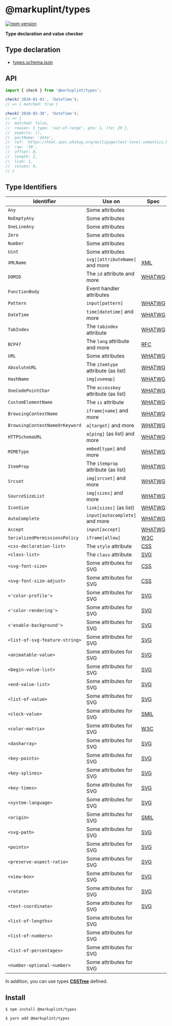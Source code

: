 # @markuplint/types

[![npm version](https://badge.fury.io/js/%40markuplint%2Ftypes.svg)](https://www.npmjs.com/package/@markuplint/types)

**Type declaration and value checker**

## Type declaration

- [types.schema.json](./types.schema.json)

## API

```ts
import { check } from '@markuplint/types';

check('2020-01-01', 'DateTime');
// => { matched: true }

check('2020-02-30', 'DateTime');
// => {
// 	matched: false,
// 	reason: { type: 'out-of-range', gte: 1, lte: 29 },
// 	expects: [],
// 	partName: 'date',
// 	ref: 'https://html.spec.whatwg.org/multipage/text-level-semantics.html#datetime-value',
// 	raw: '30',
// 	offset: 8,
// 	length: 2,
// 	line: 1,
// 	column: 9,
// }
```

## Type Identifiers

| Identifier                     | Use on                              | Spec                                                                                                               | Supported |
| ------------------------------ | ----------------------------------- | ------------------------------------------------------------------------------------------------------------------ | --------- |
| `Any`                          | Some attributes                     |                                                                                                                    | ✅        |
| `NoEmptyAny`                   | Some attributes                     |                                                                                                                    | ✅        |
| `OneLineAny`                   | Some attributes                     |                                                                                                                    | ✅        |
| `Zero`                         | Some attributes                     |                                                                                                                    | ✅        |
| `Number`                       | Some attributes                     |                                                                                                                    | ✅        |
| `Uint`                         | Some attributes                     |                                                                                                                    | ✅        |
| `XMLName`                      | `svg\|[attributeName]` and more     | [XML](https://www.w3.org/TR/xml/#d0e804)                                                                           | ✅        |
| `DOMID`                        | The `id` attribute and more         | [WHATWG](https://html.spec.whatwg.org/multipage/dom.html#global-attributes:concept-id)                             | ✅        |
| `FunctionBody`                 | Event handler attributes            |                                                                                                                    | 🚧        |
| `Pattern`                      | `input[pattern]`                    | [WHATWG](https://html.spec.whatwg.org/multipage/input.html#compiled-pattern-regular-expression)                    | ✅        |
| `DateTime`                     | `time[datetime]` and more           | [WHATWG](https://html.spec.whatwg.org/multipage/text-level-semantics.html#datetime-value)                          | ✅        |
| `TabIndex`                     | The `tabindex` attribute            | [WHATWG](https://html.spec.whatwg.org/multipage/interaction.html#attr-tabindex)                                    | ✅        |
| `BCP47`                        | The `lang` attribute and more       | [RFC](https://tools.ietf.org/rfc/bcp/bcp47.html)                                                                   | ✅        |
| `URL`                          | Some attributes                     | [WHATWG](https://html.spec.whatwg.org/multipage/urls-and-fetching.html#valid-url-potentially-surrounded-by-spaces) | ✅        |
| `AbsoluteURL`                  | The `itemtype` attribute (as list)  | [WHATWG](https://url.spec.whatwg.org/#syntax-url-absolute)                                                         | ✅        |
| `HashName`                     | `img[usemap]`                       | [WHATWG](https://html.spec.whatwg.org/multipage/common-microsyntaxes.html#valid-hash-name-reference)               | ✅        |
| `OneCodePointChar`             | The `accesskey` attribute (as list) | [WHATWG](https://html.spec.whatwg.org/multipage/interaction.html#the-accesskey-attribute)                          | ✅        |
| `CustomElementName`            | The `is` attribute                  | [WHATWG](https://html.spec.whatwg.org/multipage/custom-elements.html#valid-custom-element-name)                    | ✅        |
| `BrowsingContextName`          | `iframe[name]` and more             | [WHATWG](https://html.spec.whatwg.org/multipage/browsers.html#browsing-context-names)                              | ✅        |
| `BrowsingContextNameOrKeyword` | `a[target]` and more                | [WHATWG](https://html.spec.whatwg.org/multipage/browsers.html#valid-browsing-context-name-or-keyword)              | ✅        |
| `HTTPSchemaURL`                | `a[ping]` (as list) and more        | [WHATWG](https://html.spec.whatwg.org/multipage/links.html#ping)                                                   | ✅        |
| `MIMEType`                     | `embed[type]` and more              | [WHATWG](https://mimesniff.spec.whatwg.org/#valid-mime-type)                                                       | ✅        |
| `ItemProp`                     | The `itemprop` attribute (as list)  | [WHATWG](https://html.spec.whatwg.org/multipage/microdata.html#names:-the-itemprop-attribute)                      | ✅        |
| `Srcset`                       | `img[srcset]` and more              | [WHATWG](https://html.spec.whatwg.org/multipage/images.html#srcset-attributes)                                     | ✅        |
| `SourceSizeList`               | `img[sizes]` and more               | [WHATWG](https://html.spec.whatwg.org/multipage/images.html#sizes-attributes)                                      | ✅        |
| `IconSize`                     | `link[sizes]` (as list)             | [WHATWG](https://html.spec.whatwg.org/multipage/semantics.html#attr-link-sizes)                                    | ✅        |
| `AutoComplete`                 | `input[autocomplete]` and more      | [WHATWG](https://html.spec.whatwg.org/multipage/form-control-infrastructure.html#attr-fe-autocomplete)             | ✅        |
| `Accept`                       | `input[accept]`                     | [WHATWG](https://html.spec.whatwg.org/multipage/input.html#attr-input-accept)                                      | ✅        |
| `SerializedPermissionsPolicy`  | `iframe[allow]`                     | [W3C](https://w3c.github.io/webappsec-permissions-policy/#serialized-permissions-policy)                           | ✅        |
| `<css-declaration-list>`       | The `style` attribute               | [CSS](https://drafts.csswg.org/css-style-attr/#syntax)                                                             | ✅        |
| `<class-list>`                 | The `class` attribute               | [SVG](https://www.w3.org/TR/SVG/styling.html#ClassAttribute)                                                       | ✅        |
| `<svg-font-size>`              | Some attributes for SVG             | [CSS](https://drafts.csswg.org/css-fonts-5/#descdef-font-face-font-size)                                           | 🚧        |
| `<svg-font-size-adjust>`       | Some attributes for SVG             | [CSS](https://drafts.csswg.org/css-fonts-5/#propdef-font-size-adjust)                                              | 🚧        |
| `<'color-profile'>`            | Some attributes for SVG             | [SVG](https://www.w3.org/TR/SVG11/color.html#ColorProfileProperty)                                                 | 🚧        |
| `<'color-rendering'>`          | Some attributes for SVG             | [SVG](https://www.w3.org/TR/SVG11/painting.html#ColorRenderingProperty)                                            | 🚧        |
| `<'enable-background'>`        | Some attributes for SVG             | [SVG](https://www.w3.org/TR/SVG11/filters.html#EnableBackgroundProperty)                                           | 🚧        |
| `<list-of-svg-feature-string>` | Some attributes for SVG             | [SVG](https://www.w3.org/TR/SVG11/feature.html)                                                                    | 🚧        |
| `<animatable-value>`           | Some attributes for SVG             | [SVG](https://svgwg.org/specs/animations/#FromAttribute)                                                           | 🚧        |
| `<begin-value-list>`           | Some attributes for SVG             | [SVG](https://svgwg.org/specs/animations/#BeginValueListSyntax)                                                    | 🚧        |
| `<end-value-list>`             | Some attributes for SVG             | [SVG](https://svgwg.org/specs/animations/#EndValueListSyntax)                                                      | 🚧        |
| `<list-of-value>`              | Some attributes for SVG             | [SVG](https://svgwg.org/specs/animations/#ValuesAttribute)                                                         | 🚧        |
| `<clock-value>`                | Some attributes for SVG             | [SMIL](https://www.w3.org/TR/2001/REC-smil-animation-20010904/#Timing-ClockValueSyntax)                            | 🚧        |
| `<color-matrix>`               | Some attributes for SVG             | [W3C](https://drafts.fxtf.org/filter-effects/#element-attrdef-fecolormatrix-values)                                | ✅        |
| `<dasharray>`                  | Some attributes for SVG             | [SVG](https://svgwg.org/svg2-draft/painting.html#StrokeDasharrayProperty)                                          | ✅        |
| `<key-points>`                 | Some attributes for SVG             | [SVG](https://svgwg.org/specs/animations/#KeyPointsAttribute)                                                      | ✅        |
| `<key-splines>`                | Some attributes for SVG             | [SVG](https://svgwg.org/specs/animations/#KeyTimesAttribute)                                                       | ✅        |
| `<key-times>`                  | Some attributes for SVG             | [SVG](https://svgwg.org/specs/animations/#KeyTimesAttribute)                                                       | ✅        |
| `<system-language>`            | Some attributes for SVG             | [SVG](https://svgwg.org/svg2-draft/struct.html#SystemLanguageAttribute)                                            | ✅        |
| `<origin>`                     | Some attributes for SVG             | [SMIL](https://www.w3.org/TR/2001/REC-smil-animation-20010904/#MotionOriginAttribute)                              | ✅        |
| `<svg-path>`                   | Some attributes for SVG             | [SVG](https://svgwg.org/svg2-draft/paths.html#PathDataBNF)                                                         | 🚧        |
| `<points>`                     | Some attributes for SVG             | [SVG](https://svgwg.org/svg2-draft/shapes.html#DataTypePoints)                                                     | ✅        |
| `<preserve-aspect-ratio>`      | Some attributes for SVG             | [SVG](https://svgwg.org/svg2-draft/coords.html#PreserveAspectRatioAttribute)                                       | ✅        |
| `<view-box>`                   | Some attributes for SVG             | [SVG](https://svgwg.org/svg2-draft/coords.html#ViewBoxAttribute)                                                   | ✅        |
| `<rotate>`                     | Some attributes for SVG             | [SVG](https://svgwg.org/specs/animations/#RotateAttribute)                                                         | ✅        |
| `<text-coordinate>`            | Some attributes for SVG             | [SVG](https://svgwg.org/svg2-draft/text.html#TSpanAttributes)                                                      | ✅        |
| `<list-of-lengths>`            | Some attributes for SVG             |                                                                                                                    | ✅        |
| `<list-of-numbers>`            | Some attributes for SVG             |                                                                                                                    | ✅        |
| `<list-of-percentages>`        | Some attributes for SVG             |                                                                                                                    | ✅        |
| `<number-optional-number>`     | Some attributes for SVG             |                                                                                                                    | ✅        |

In addition, you can use types **[CSSTree](https://github.com/csstree/csstree)** defined.

## Install

```shell
$ npm install @markuplint/types

$ yarn add @markuplint/types
```
